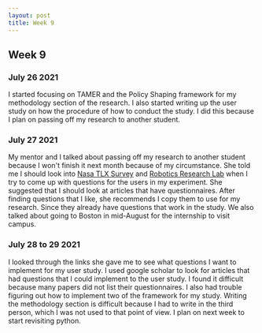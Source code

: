 ```yaml
---
layout: post
title: Week 9
---
```


## Week 9 ##
### July 26 2021 ###
I started focusing on TAMER and the Policy Shaping framework for my methodology section of the research. I also started writing up the user study on how the procedure of how to conduct the study. I did this because I plan on passing off my research to another student.  


### July 27 2021 ###
My mentor and I talked about passing off my research to another student because I won't finish it next month because of my circumstance. She told me I should look into [Nasa TLX Survey](https://humansystems.arc.nasa.gov/groups/TLX/tlxpaperpencil.php) and [Robotics Research Lab](https://rrl.cse.unr.edu/en/pubs/) when I try to come up with questions for the users in my experiment. She suggested that I should look at articles that have questionnaires. After finding questions that I like, she recommends I copy them to use for my research. Since they already have questions that work in the study. We also talked about going to Boston in mid-August for the internship to visit campus. 

### July 28 to 29 2021 ###
I looked through the links she gave me to see what questions I want to implement for my user study. I used google scholar to look for articles that had questions that I could implement to the user study. I found it difficult because many papers did not list their questionnaires. I also had trouble figuring out how to implement two of the framework for my study. Writing the methodology section is difficult because I had to write in the third person, which I was not used to that point of view. I plan on next week to start revisiting python. 
